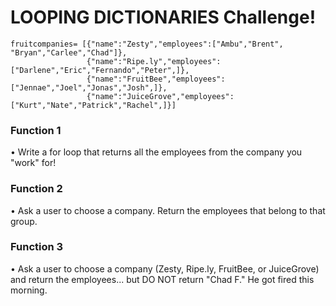 # LOOPING DICTIONARIES Challenge!

```
fruitcompanies= [{"name":"Zesty","employees":["Ambu","Brent", "Bryan","Carlee","Chad"]},
                 {"name":"Ripe.ly","employees":["Darlene","Eric","Fernando","Peter",]},
                 {"name":"FruitBee","employees":["Jennae","Joel","Jonas","Josh",]},
                 {"name":"JuiceGrove","employees":["Kurt","Nate","Patrick","Rachel",]}]
```

### Function 1

• Write a for loop that returns all the employees from the company you "work" for!

### Function 2

• Ask a user to choose a company. Return the employees that belong to that group.

### Function 3

• Ask a user to choose a company (Zesty, Ripe.ly, FruitBee, or JuiceGrove) and return the employees... but DO NOT return "Chad F." He got fired this morning.
